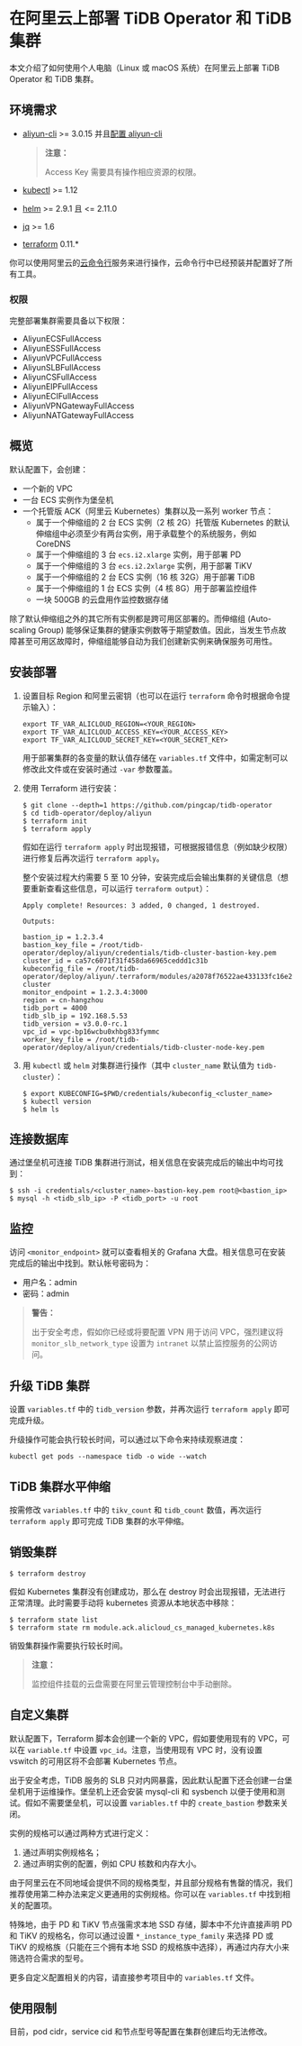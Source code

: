 # 在阿里云上部署 TiDB Operator 和 TiDB 集群

本文介绍了如何使用个人电脑（Linux 或 macOS 系统）在阿里云上部署 TiDB Operator 和 TiDB 集群。

## 环境需求

- [aliyun-cli](https://github.com/aliyun/aliyun-cli) >= 3.0.15 并且[配置 aliyun-cli](https://www.alibabacloud.com/help/doc-detail/90766.htm?spm=a2c63.l28256.a3.4.7b52a893EFVglq)

    > **注意：** 
    >
    > Access Key 需要具有操作相应资源的权限。

- [kubectl](https://kubernetes.io/docs/tasks/tools/install-kubectl/#install-kubectl) >= 1.12
- [helm](https://github.com/helm/helm/blob/master/docs/install.md#installing-the-helm-client) >= 2.9.1 且 <= 2.11.0
- [jq](https://stedolan.github.io/jq/download/) >= 1.6
- [terraform](https://learn.hashicorp.com/terraform/getting-started/install.html) 0.11.*

你可以使用阿里云的[云命令行](https://shell.aliyun.com)服务来进行操作，云命令行中已经预装并配置好了所有工具。

### 权限

完整部署集群需要具备以下权限：

- AliyunECSFullAccess
- AliyunESSFullAccess
- AliyunVPCFullAccess
- AliyunSLBFullAccess
- AliyunCSFullAccess
- AliyunEIPFullAccess
- AliyunECIFullAccess
- AliyunVPNGatewayFullAccess
- AliyunNATGatewayFullAccess

## 概览

默认配置下，会创建：

- 一个新的 VPC
- 一台 ECS 实例作为堡垒机
- 一个托管版 ACK（阿里云 Kubernetes）集群以及一系列 worker 节点：
    - 属于一个伸缩组的 2 台 ECS 实例（2 核 2G）托管版 Kubernetes 的默认伸缩组中必须至少有两台实例，用于承载整个的系统服务，例如 CoreDNS
    - 属于一个伸缩组的 3 台 `ecs.i2.xlarge` 实例，用于部署 PD
    - 属于一个伸缩组的 3 台 `ecs.i2.2xlarge` 实例，用于部署 TiKV
    - 属于一个伸缩组的 2 台 ECS 实例（16 核 32G）用于部署 TiDB
    - 属于一个伸缩组的 1 台 ECS 实例（4 核 8G）用于部署监控组件
    - 一块 500GB 的云盘用作监控数据存储

除了默认伸缩组之外的其它所有实例都是跨可用区部署的。而伸缩组 (Auto-scaling Group) 能够保证集群的健康实例数等于期望数值。因此，当发生节点故障甚至可用区故障时，伸缩组能够自动为我们创建新实例来确保服务可用性。

## 安装部署

1. 设置目标 Region 和阿里云密钥（也可以在运行 `terraform` 命令时根据命令提示输入）：

    ```shell
    export TF_VAR_ALICLOUD_REGION=<YOUR_REGION>
    export TF_VAR_ALICLOUD_ACCESS_KEY=<YOUR_ACCESS_KEY>
    export TF_VAR_ALICLOUD_SECRET_KEY=<YOUR_SECRET_KEY>
    ```

    用于部署集群的各变量的默认值存储在 `variables.tf` 文件中，如需定制可以修改此文件或在安装时通过 `-var` 参数覆盖。

2. 使用 Terraform 进行安装：

    ```shell
    $ git clone --depth=1 https://github.com/pingcap/tidb-operator
    $ cd tidb-operator/deploy/aliyun
    $ terraform init
    $ terraform apply
    ```

    假如在运行 `terraform apply` 时出现报错，可根据报错信息（例如缺少权限）进行修复后再次运行 `terraform apply`。

    整个安装过程大约需要 5 至 10 分钟，安装完成后会输出集群的关键信息（想要重新查看这些信息，可以运行 `terraform output`）：

    ```
    Apply complete! Resources: 3 added, 0 changed, 1 destroyed.

    Outputs:

    bastion_ip = 1.2.3.4
    bastion_key_file = /root/tidb-operator/deploy/aliyun/credentials/tidb-cluster-bastion-key.pem
    cluster_id = ca57c6071f31f458da66965ceddd1c31b
    kubeconfig_file = /root/tidb-operator/deploy/aliyun/.terraform/modules/a2078f76522ae433133fc16e24bd21ae/kubeconfig_tidb-cluster
    monitor_endpoint = 1.2.3.4:3000
    region = cn-hangzhou
    tidb_port = 4000
    tidb_slb_ip = 192.168.5.53
    tidb_version = v3.0.0-rc.1
    vpc_id = vpc-bp16wcbu0xhbg833fymmc
    worker_key_file = /root/tidb-operator/deploy/aliyun/credentials/tidb-cluster-node-key.pem
    ```

3. 用 `kubectl` 或 `helm` 对集群进行操作（其中 `cluster_name` 默认值为 `tidb-cluster`）：

    ```shell
    $ export KUBECONFIG=$PWD/credentials/kubeconfig_<cluster_name>
    $ kubectl version
    $ helm ls
    ```

## 连接数据库

通过堡垒机可连接 TiDB 集群进行测试，相关信息在安装完成后的输出中均可找到：

```shell
$ ssh -i credentials/<cluster_name>-bastion-key.pem root@<bastion_ip>
$ mysql -h <tidb_slb_ip> -P <tidb_port> -u root
```

## 监控

访问 `<monitor_endpoint>` 就可以查看相关的 Grafana 大盘。相关信息可在安装完成后的输出中找到。默认帐号密码为：

- 用户名：admin
- 密码：admin

> **警告：**
>
> 出于安全考虑，假如你已经或将要配置 VPN 用于访问 VPC，强烈建议将 `monitor_slb_network_type` 设置为 `intranet` 以禁止监控服务的公网访问。

## 升级 TiDB 集群

设置 `variables.tf` 中的 `tidb_version` 参数，并再次运行 `terraform apply` 即可完成升级。

升级操作可能会执行较长时间，可以通过以下命令来持续观察进度：

```
kubectl get pods --namespace tidb -o wide --watch
```

## TiDB 集群水平伸缩

按需修改 `variables.tf` 中的 `tikv_count` 和 `tidb_count` 数值，再次运行 `terraform apply` 即可完成 TiDB 集群的水平伸缩。

## 销毁集群

```shell
$ terraform destroy
```

假如 Kubernetes 集群没有创建成功，那么在 destroy 时会出现报错，无法进行正常清理。此时需要手动将 kubernetes 资源从本地状态中移除：

```shell
$ terraform state list
$ terraform state rm module.ack.alicloud_cs_managed_kubernetes.k8s
```

销毁集群操作需要执行较长时间。

> **注意：**
>
> 监控组件挂载的云盘需要在阿里云管理控制台中手动删除。

## 自定义集群

默认配置下，Terraform 脚本会创建一个新的 VPC，假如要使用现有的 VPC，可以在 `variable.tf` 中设置 `vpc_id`。注意，当使用现有 VPC 时，没有设置 vswitch 的可用区将不会部署 Kubernetes 节点。

出于安全考虑，TiDB 服务的 SLB 只对内网暴露，因此默认配置下还会创建一台堡垒机用于运维操作。堡垒机上还会安装 mysql-cli 和 sysbench 以便于使用和测试。假如不需要堡垒机，可以设置 `variables.tf` 中的 `create_bastion` 参数来关闭。

实例的规格可以通过两种方式进行定义：

1. 通过声明实例规格名；
2. 通过声明实例的配置，例如 CPU 核数和内存大小。

由于阿里云在不同地域会提供不同的规格类型，并且部分规格有售罄的情况，我们推荐使用第二种办法来定义更通用的实例规格。你可以在 `variables.tf` 中找到相关的配置项。

特殊地，由于 PD 和 TiKV 节点强需求本地 SSD 存储，脚本中不允许直接声明 PD 和 TiKV 的规格名，你可以通过设置 `*_instance_type_family` 来选择 PD 或 TiKV 的规格族（只能在三个拥有本地 SSD 的规格族中选择），再通过内存大小来筛选符合需求的型号。

更多自定义配置相关的内容，请直接参考项目中的 `variables.tf` 文件。

## 使用限制

目前，pod cidr，service cid 和节点型号等配置在集群创建后均无法修改。

